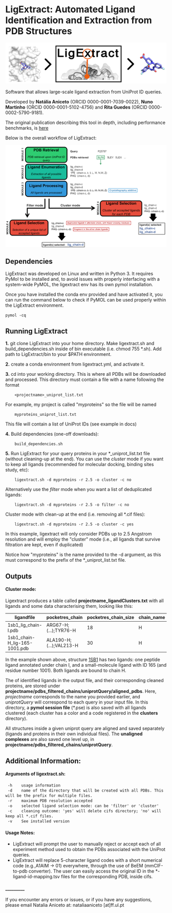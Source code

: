 # LigExtract: Automated Ligand Identification and Extraction from PDB Structures

![](docs/sources/images/ligextract_logo.png)


Software that allows large-scale ligand extraction from UniProt ID queries. 

Developed by **Natália Aniceto** (ORCID 0000-0001-7039-0022), **Nuno Martinho** (ORCID 0000-0001-5102-4756) and **Rita Guedes** (ORCID 0000-0002-5790-9181).

The original publication describing this tool in depth, including performance benchmarks, is [here](https://academic.oup.com/gpb/advance-article/doi/10.1093/gpbjnl/qzaf018/8046017)


Below is the overall workflow of LigExtract:


![](docs/sources/images/scheme_app_nologo.png)


## Dependencies

LigExtract was developed on Linux and written in Python 3. It requires PyMol to be installed and, to avoid issues with properly interfacing with a system-wide PyMOL, the ligextract env has its own pymol installation.

Once you have installed the conda env provided and have activated it, you can run the command below to check if PyMOL can be used properly within the LigExtract environment.

    pymol -cq


## Running LigExtract

**1.** git clone LigExtract into your home directory. Make ligextract.sh and build_dependencies.sh inside of bin executable (i.e. chmod 755 *.sh). Add path to LigExtract/bin to your $PATH environment.

**2.** create a conda environment from ligextract.yml, and activate it.

**3.** cd into your working directory. This is where all PDBs will be downloaded and processed. This directory must contain a file with a name following the format 

        <projectname>_uniprot_list.txt

For example, my project is called "myproteins" so the file will be named
        
        myproteins_uniprot_list.txt

This file will contain a list of UniProt IDs (see example in docs)

**4.** Build dependencies (one-off downloads):
        
        build_dependencies.sh

**5.** Run LigExtract for your query proteins in your *_uniprot_list.txt file (without cleaning-up at the end). You can use the *cluster* mode if you want to keep all ligands (recommended for molecular docking, binding sites study, etc):

        ligextract.sh -d myproteins -r 2.5 -o cluster -c no
        
Alternatively use the *filter* mode when you want a list of deduplicated ligands:

        ligextract.sh -d myproteins -r 2.5 -o filter -c no


Cluster mode with clean-up at the end (i.e. removing all *.cif files):

        ligextract.sh -d myproteins -r 2.5 -o cluster -c yes

  In this example, ligextract will only consider PDBs up to 2.5 Angstrom resolution and will employ the "cluster" mode (i.e., all ligands that survive filtration are kept, even if duplicated)
  
  Notice how "myproteins" is the name provided to the -d argument, as this must correspond to the prefix of the *_uniprot_list.txt file.
  

## Outputs

#### Cluster mode:

Ligextract produces a table called **projectname_ligandClusters.txt** with all ligands and some data characterising them, looking like this:

ligandfile | pocketres_chain | pocketres_chain_size | chain_name | ligtype | lig_ID | pdbcode 
--- | --- | --- | --- | --- | --- | --- 
1sb1_lig_chain-I.pdb | ARG67-H;(...);TYR76-H | 18 | H | chain ligand | 1sb1_lig_chain-I | 1sb1 
1sb1_chain-H_lig-165-1001.pdb | ALA190-H;(...);VAL213-H | 30 | H | small-molecule ligand | 165-1001 | 1sb1


In the example shown above, structure [1SB1](https://www.rcsb.org/structure/1SB1) has two ligands: one peptide ligand annotated under chain I, and a small-molecule ligand with ID 165 (and residue number 1001). Both ligands are bound to chain H.

The of identified ligands in the output file, and their corresponding cleaned proteins, are stored under **projectname/pdbs_filtered_chains/uniprotQuery/aligned_pdbs**. Here, *projectname* corresponds to the name you provided earlier, and *uniprotQuery* will correspond to each query in your input file. In this directory, a **pymol session file** (*.pse) is also saved with all ligands clustered (each cluster has a color and a code registered in the **clusters** directory).

All structures inside a given uniprot query are aligned and saved separately (ligands and proteins in their own individual files). The **unaligned complexes** are also saved one level up, in **projectname/pdbs_filtered_chains/uniprotQuery**.



## Additional Information:
  

#### Arguments of ligextract.sh:
     -h    usage information
     -d    name of the directory that will be created with all PDBs. This will be the prefix for multiple files.
     -r    maximum PDB resolution accepted
     -o    selected ligand selection mode: can be 'filter' or 'cluster'
     -c    cleaning outcome: 'yes' will delete cifs directory; 'no' will keep all *.cif files.
     -v    See installed version

     
#### Usage Notes:

- LigExtract will prompt the user to manually reject or accept each of all experiment method used to obtain the PDBs associated with the UniProt queries.
- LigExtract will replace 5-character ligand codes with a short numerical code (e.g.,A1AIM -> 01) everywhere, through the use of BeEM (mmCIF-to-pdb converter). The user can easily access the original ID in the *-ligand-id-mapping.tsv files for the corresponding PDB, inside cifs.



#### _________
If you encounter any errors or issues, or if you have any suggestions, please email Natalia Aniceto at: nataliaaniceto [at]ff.ul.pt
